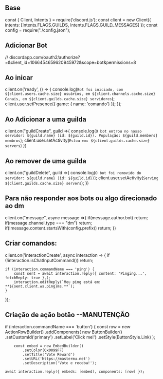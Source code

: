 ## Base
const { Client, Intents } = require('discord.js');
const client = new Client({ intents: [Intents.FLAGS.GUILDS, Intents.FLAGS.GUILD_MESSAGES] });
const config = require("./config.json");

## Adicionar Bot
// discordapp.com/oauth2/authorize?=&client_id=1066454659620945972&scope=bot&permissions=8 


## Ao inicar
client.on('ready', () => {
    console.log(`Bot foi iniciado, com ${client.users.cache.size} usuários, em ${client.channels.cache.size} Canais, em ${client.guilds.cache.size} servidores`);
    client.user.setPresence({ game: { name: 'comando'} });
});

## Ao Adicionar a uma guilda
client.on("guildCreate", guild =>{
    console.log(`O bot entrou no nosso servidor: ${guild.name} (id: ${guild.id}). População: ${guild.members} membros`);
    client.user.setActivity(`Estou em: ${client.guilds.cache.size} servers`)
})

## Ao remover de uma guilda
client.on("guildDelete", guild =>{
    console.log(`O bot foi removido do servidor: ${guild.name} (id: ${guild.id})`);
    client.user.setActivity(`Serving ${client.guilds.cache.size} servers`);
})

## Para não responder aos bots ou algo direcionado ao dm
client.on("message", async message =>{
    if(message.author.bot) return;
    if(message.channel.type === "dm") return;
    if(!message.content.startsWith(config.prefix)) return;
})


## Criar comandos:
client.on('interactionCreate', async interaction => {
    if (!interaction.isChatInputCommand()) return;
  
    if (interaction.commandName === 'ping') {
        const sent = await interaction.reply({ content: 'Pinging...', fetchReply: true },);
        interaction.editReply(`Meu ping está em: **${sent.client.ws.ping}ms.**`);
    }
});

## Criação de ação botão --MANUTENÇÃO
if (interaction.commandName === 'button') {
		const row = new ActionRowBuilder()
			.addComponents(
                new ButtonBuilder()
                .setCustomId('primary')
                .setLabel('Click me!')
                .setStyle(ButtonStyle.Link)
            );

		const embed = new EmbedBuilder()
			.setColor(0x0099FF)
			.setTitle('Vote Reward')
			.setURL('https://mastermu.net')
			.setDescription('Vote e receba!');

	await interaction.reply({ embeds: [embed], components: [row] });